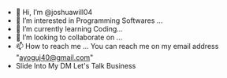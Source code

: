 - 👋 Hi, I’m @joshuawill04
- 👀 I’m interested in Programming Softwares ...
- 🌱 I’m currently learning Coding...
- 💞️ I’m looking to collaborate on ...
- 📫 How to reach me ... You can reach me on my email address "ayoguj40@gmail.com"
- Slide Into My DM Let's Talk Business

<!---
joshuawill04/joshuawill04 is a ✨ special ✨ repository because its `README.md` (this file) appears on your GitHub profile.
You can click the Preview link to take a look at your changes.
--->
